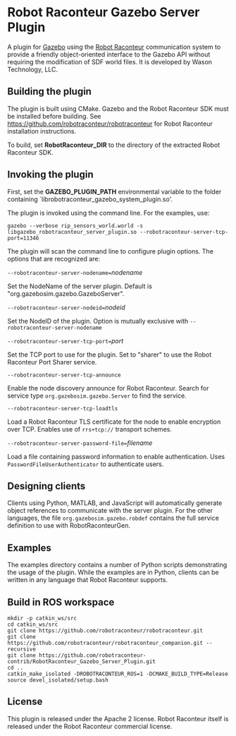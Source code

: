 # Robot Raconteur Gazebo Server Plugin

A plugin for [Gazebo](http://gazebosim.org) using the [Robot Raconteur](http://robotraconteur.com) communication system to provide a friendly object-oriented interface to the Gazebo API without requiring the modification of SDF world files. It is developed by Wason Technology, LLC.

## Building the plugin

The plugin is built using CMake. Gazebo and the Robot Raconteur SDK must be installed before building. See https://github.com/robotraconteur/robotraconteur for Robot Raconteur installation instructions.

To build, set **RobotRaconteur_DIR** to the directory of the extracted Robot Raconteur SDK.

## Invoking the plugin

First, set the **GAZEBO_PLUGIN_PATH** environmental variable to the folder containing `librobotraconteur_gazebo_system_plugin.so'.

The plugin is invoked using the command line. For the examples, use:

`gazebo --verbose rip_sensors_world.world -s libgazebo_robotraconteur_server_plugin.so --robotraconteur-server-tcp-port=11346`

The plugin will scan the command line to configure plugin options. The options that are recognized are:

`--robotraconteur-server-nodename=`*nodename*

Set the NodeName of the server plugin. Default is "org.gazebosim.gazebo.GazeboServer".

`--robotraconteur-server-nodeid=`*nodeid*

Set the NodeID of the plugin. Option is mutually exclusive with `--robotraconteur-server-nodename`

`--robotraconteur-server-tcp-port=`*port*

Set the TCP port to use for the plugin. Set to "sharer" to use the Robot Raconteur Port Sharer service.

`--robotraconteur-server-tcp-announce`

Enable the node discovery announce for Robot Raconteur. Search for service type `org.gazebosim.gazebo.Server` to find the service.

`--robotraconteur-server-tcp-loadtls`

Load a Robot Raconteur TLS certificate for the node to enable encryption over TCP. Enables use of `rrs+tcp://` transport schemes.

`--robotraconteur-server-password-file=`*filename*

Load a file containing password information to enable authentication. Uses `PasswordFileUserAuthenticator` to authenticate users.

## Designing clients

Clients using Python, MATLAB, and JavaScript will automatically generate object references to communicate with the server plugin. For the other languages, the file `org.gazebosim.gazebo.robdef` contains the full service definition to use with RobotRaconteurGen.

## Examples

The examples directory contains a number of Python scripts demonstrating the usage of the plugin. While the examples are in Python, clients can be written in any language that Robot Raconteur supports.

## Build in ROS workspace

    mkdir -p catkin_ws/src
    cd catkin_ws/src
    git clone https://github.com/robotraconteur/robotraconteur.git
    git clone https://github.com/robotraconteur/robotraconteur_companion.git --recursive
    git clone https://github.com/robotraconteur-contrib/RobotRaconteur_Gazebo_Server_Plugin.git
    cd ..
    catkin_make_isolated -DROBOTRACONTEUR_ROS=1 -DCMAKE_BUILD_TYPE=Release
    source devel_isolated/setup.bash

## License

This plugin is released under the Apache 2 license. Robot Raconteur itself is released under the Robot Raconteur commercial license.



